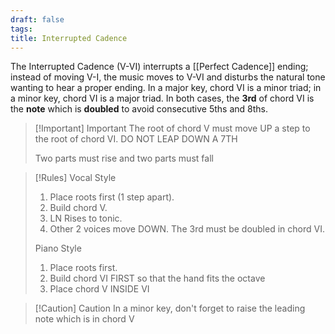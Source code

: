 ```yaml
---
draft: false
tags:
title: Interrupted Cadence
---
```

The Interrupted Cadence (V-VI) interrupts a [[Perfect Cadence]] ending; instead of moving V-I, the music moves to V-VI and disturbs the natural tone wanting to hear a proper ending. In a major key, chord VI is a minor triad; in a minor key, chord VI is a major triad. In both cases, the **3rd** of chord VI is the **note** which is **doubled** to avoid consecutive 5ths and 8ths.

> [!Important] Important
> The root of chord V must move UP a step to the root of chord VI.
> DO NOT LEAP DOWN A 7TH
>
> Two parts must rise and two parts must fall

> [!Rules]
> Vocal Style
> 1. Place roots first (1 step apart).
> 2. Build chord V.
> 3. LN Rises to tonic.
> 4. Other 2 voices move DOWN. The 3rd must be doubled in chord VI.
>
> Piano Style
> 1. Place roots first.
> 2. Build chord VI FIRST so that the hand fits the octave
> 3. Place chord V INSIDE VI

> [!Caution] Caution
In a minor key, don't forget to raise the leading note which is in chord V

